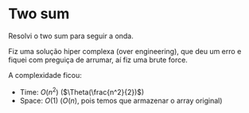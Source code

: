 # Two sum
Resolvi o two sum para seguir a onda.

Fiz uma solução hiper complexa (over engineering), que deu um erro e fiquei com preguiça de arrumar, aí fiz uma brute force.

A complexidade ficou:

- Time: $O(n^2)$ ($\Theta(\frac{n^2}{2})$)
- Space: $O(1)$ ($O(n)$, pois temos que armazenar o array original)
